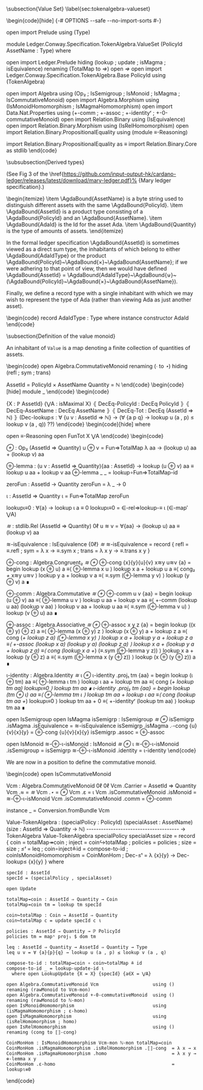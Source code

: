 \subsection{Value Set}
\label{sec:tokenalgebra-valueset}

\begin{code}[hide]
{-# OPTIONS --safe --no-import-sorts #-}

open import Prelude using (Type)

module Ledger.Conway.Specification.TokenAlgebra.ValueSet (PolicyId AssetName : Type) where

open import Ledger.Prelude                         hiding (lookup ; update ; isMagma ; isEquivalence) renaming (TotalMap to _⇒_)
open _⇒_
open import Ledger.Conway.Specification.TokenAlgebra.Base PolicyId using (TokenAlgebra)

open import Algebra                                using (Op₂ ; IsSemigroup ; IsMonoid ; IsMagma ; IsCommutativeMonoid)
open import Algebra.Morphism                       using (IsMonoidHomomorphism ; IsMagmaHomomorphism)
open import Data.Nat.Properties                    using (+-comm ; +-assoc ; +-identityʳ ; +-0-commutativeMonoid)
open import Relation.Binary                        using (IsEquivalence)
open import Relation.Binary.Morphism               using (IsRelHomomorphism)
open import Relation.Binary.PropositionalEquality  using (module ≡-Reasoning)

import Relation.Binary.PropositionalEquality as ≡
import Relation.Binary.Core  as stdlib
\end{code}

\subsubsection{Derived types}

(See Fig 3 of the
\href{https://github.com/input-output-hk/cardano-ledger/releases/latest/download/mary-ledger.pdf}%
{Mary ledger specification}.)

\begin{itemize}
\item \AgdaBound{AssetName} is a byte string used to distinguish different assets with the same \AgdaBound{PolicyId}.
\item \AgdaBound{AssetId} is a product type consisting of a \AgdaBound{PolicyId} and an \AgdaBound{AssetName}.
\item \AgdaBound{AdaId} is the Id for the asset Ada.
\item \AgdaBound{Quantity} is the type of amounts of assets.
\end{itemize}

In the formal ledger specification \AgdaBound{AssetId} is sometimes viewed as a direct sum type,
the inhabitants of which belong to either \AgdaBound{AdaIdType} or the product
\AgdaBound{PolicyId}~\AgdaBound{×}~\AgdaBound{AssetName}; if we were adhering to that point of view,
then we would have defined
\AgdaBound{AssetId}
  = \AgdaBound{AdaIdType}~\AgdaBound{⊎}~(\AgdaBound{PolicyId}~\AgdaBound{×}~\AgdaBound{AssetName}).

Finally, we define a record type with a single inhabitant with which we may wish to
represent the type of Ada (rather than viewing Ada as just another asset).

\begin{code}
record AdaIdType : Type where
  instance constructor AdaId
\end{code}


\subsection{Definition of the value monoid}

An inhabitant of `Value` is a map denoting a finite collection of quantities of assets.

\begin{code}
open Algebra.CommutativeMonoid renaming (_∙_ to _⋆_) hiding (refl ; sym ; trans)

AssetId  = PolicyId × AssetName
Quantity = ℕ
\end{code}
\begin{code}[hide]
module _
\end{code}
\begin{code}

  {X : ℙ AssetId}
  {⋁A : isMaximal X}
  ⦃ DecEq-PolicyId  : DecEq PolicyId ⦄
  ⦃ DecEq-AssetName : DecEq AssetName ⦄
  ⦃ DecEq-Tot : DecEq (AssetId ⇒ ℕ) ⦄
  (Dec-lookup≤ : ∀ {u v : AssetId ⇒ ℕ}
    → (∀ {a p q} → lookup u (a , p) ≤ lookup v (a , q)) ⁇)
\end{code}
\begin{code}[hide]
  where

  open ≡-Reasoning
  open FunTot X ⋁A
\end{code}
\begin{code}

  _⊕_ : Op₂ (AssetId ⇒ Quantity)
  u ⊕ v = Fun⇒TotalMap λ aa → (lookup u) aa + (lookup v) aa

  ⊕-lemma :  (u v : AssetId ⇒ Quantity){aa : AssetId}
             → lookup (u ⊕ v) aa ≡ lookup u aa + lookup v aa
  ⊕-lemma _ _ = lookup∘Fun⇒TotalMap-id

  zeroFun : AssetId → Quantity
  zeroFun = λ _ → 0

  ι : AssetId ⇒ Quantity
  ι = Fun⇒TotalMap zeroFun

  lookupι≡0 :  ∀{a} → lookup ι a ≡ 0
  lookupι≡0 = ∈-rel⇒lookup-≡ ι (∈-map′ ⋁A)

  _≋_ : stdlib.Rel (AssetId ⇒ Quantity) 0ℓ
  u ≋ v = ∀{aa} → (lookup u) aa ≡ (lookup v) aa

  ≋-isEquivalence : IsEquivalence {0ℓ} _≋_
  ≋-isEquivalence = record { refl = ≡.refl ; sym = λ x → ≡.sym x ; trans = λ x y → ≡.trans x y }

  ⊕-cong : Algebra.Congruent₂ _≋_ _⊕_
  ⊕-cong {x}{y}{u}{v} x≋y u≋v {a} = begin
    lookup (x ⊕ u) a         ≡⟨ ⊕-lemma x u ⟩
    lookup x a + lookup u a  ≡⟨ cong₂ _+_ x≋y u≋v ⟩
    lookup y a + lookup v a  ≡⟨ ≡.sym (⊕-lemma y v) ⟩
    lookup (y ⊕ v) a         ∎

  ⊕-comm : Algebra.Commutative _≋_ _⊕_
  ⊕-comm u v {aa} = begin
    lookup (u ⊕ v) aa          ≡⟨ ⊕-lemma u v ⟩
    lookup u aa + lookup v aa  ≡⟨ +-comm (lookup u aa) (lookup v aa) ⟩
    lookup v aa + lookup u aa  ≡⟨ ≡.sym (⊕-lemma v u) ⟩
    lookup (v ⊕ u) aa          ∎

  ⊕-assoc : Algebra.Associative _≋_ _⊕_
  ⊕-assoc x y z {a} = begin
    lookup ((x ⊕ y) ⊕ z) a                  ≡⟨ ⊕-lemma (x ⊕ y) z ⟩
    lookup (x ⊕ y) a + lookup z a           ≡⟨ cong (_+ lookup z a) (⊕-lemma x y) ⟩
    lookup x a + lookup y a + lookup z a    ≡⟨ +-assoc (lookup x a) (lookup y a) (lookup z a) ⟩
    lookup x a + (lookup y a + lookup z a)  ≡⟨ cong (lookup x a +_) (≡.sym (⊕-lemma y z)) ⟩
    lookup x a + lookup (y ⊕ z) a           ≡⟨ ≡.sym (⊕-lemma x (y ⊕ z)) ⟩
    lookup (x ⊕ (y ⊕ z)) a                  ∎

  ι-identity : Algebra.Identity _≋_ ι _⊕_
  ι-identity .proj₁ tm {aa} = begin
    lookup (ι ⊕ tm) aa          ≡⟨ ⊕-lemma ι tm ⟩
    lookup ι aa + lookup tm aa  ≡⟨ cong (_+ lookup tm aa) lookupι≡0 ⟩
    lookup tm aa                ∎
  ι-identity .proj₂ tm {aa} = begin
    lookup (tm ⊕ ι) aa          ≡⟨ ⊕-lemma tm ι ⟩
    lookup tm aa + lookup ι aa  ≡⟨ cong (lookup tm aa +_) lookupι≡0 ⟩
    lookup tm aa + 0            ≡⟨ +-identityʳ (lookup tm aa) ⟩
    lookup tm aa                ∎

  open IsSemigroup
  open IsMagma
  isSemigrp : IsSemigroup _≋_ _⊕_
  isSemigrp .isMagma .isEquivalence        = ≋-isEquivalence
  isSemigrp .isMagma .∙-cong {u}{v}{x}{y}  = ⊕-cong {u}{v}{x}{y}
  isSemigrp .assoc                         = ⊕-assoc

  open IsMonoid
  ≋-⊕-ι-isMonoid : IsMonoid _≋_ _⊕_ ι
  ≋-⊕-ι-isMonoid .isSemigroup  = isSemigrp
  ≋-⊕-ι-isMonoid .identity     = ι-identity
\end{code}

We are now in a position to define the commutative monoid.

\begin{code}
  open IsCommutativeMonoid

  Vcm : Algebra.CommutativeMonoid 0ℓ 0ℓ
  Vcm .Carrier                        = AssetId ⇒ Quantity
  Vcm ._≈_                            = _≋_
  Vcm ._⋆_                            = _⊕_
  Vcm .ε                              = ι
  Vcm .isCommutativeMonoid .isMonoid  = ≋-⊕-ι-isMonoid
  Vcm .isCommutativeMonoid .comm      = ⊕-comm

  instance _ = Conversion.fromBundle Vcm

  Value-TokenAlgebra :
    (specialPolicy : PolicyId)
    (specialAsset : AssetName)
    (size : AssetId ⇒ Quantity → ℕ)
    --------------------------------------
    → TokenAlgebra
  Value-TokenAlgebra specialPolicy specialAsset size = record
    { coin                      = totalMap↠coin
    ; inject                    = coin↪totalMap
    ; policies                  = policies
    ; size                      = size
    ; _≤ᵗ_                      = leq
    ; coin∘inject≗id            = compose-to-id
    ; coinIsMonoidHomomorphism  = CoinMonHom
    ; Dec-≤ᵗ = λ {x}{y} → Dec-lookup≤ {x}{y}
    }
    where

    specId : AssetId
    specId = (specialPolicy , specialAsset)

    open Update

    totalMap↠coin : AssetId ⇒ Quantity → Coin
    totalMap↠coin tm = lookup tm specId

    coin↪totalMap : Coin → AssetId ⇒ Quantity
    coin↪totalMap c = update specId c ι

    policies : AssetId ⇒ Quantity → ℙ PolicyId
    policies tm = mapˢ proj₁ $ dom tm

    leq : AssetId ⇒ Quantity → AssetId ⇒ Quantity → Type
    leq u v = ∀ {a}{p}{q} → lookup u (a , p) ≤ lookup v (a , q)

    compose-to-id : totalMap↠coin ∘ coin↪totalMap ≗ id
    compose-to-id _ = lookup-update-id ι
      where open LookupUpdate {X = X} {specId} {a∈X = ⋁A}

    open Algebra.CommutativeMonoid Vcm                    using () renaming (rawMonoid to Vcm-mon)
    open Algebra.CommutativeMonoid +-0-commutativeMonoid  using () renaming (rawMonoid to ℕ-mon)
    open IsMonoidHomomorphism                             using (isMagmaHomomorphism ; ε-homo)
    open IsMagmaHomomorphism                              using (isRelHomomorphism ; homo)
    open IsRelHomomorphism                                using () renaming (cong to ⟦⟧-cong)

    CoinMonHom : IsMonoidHomomorphism Vcm-mon ℕ-mon totalMap↠coin
    CoinMonHom .isMagmaHomomorphism .isRelHomomorphism .⟦⟧-cong  = λ x → x
    CoinMonHom .isMagmaHomomorphism .homo                        = λ x y → ⊕-lemma x y
    CoinMonHom .ε-homo                                           = lookupι≡0
\end{code}
